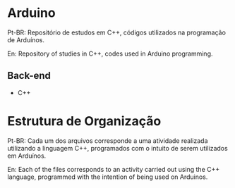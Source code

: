 # Arduino
Pt-BR: Repositório de estudos em C++, códigos utilizados na programação de Arduínos.

En: Repository of studies in C++, codes used in Arduino programming.

## Back-end
- C++

# Estrutura de Organização
Pt-BR: Cada um dos arquivos corresponde a uma atividade realizada utilizando a linguagem C++, programados com o intuito de serem utilizados em Arduínos.

En: Each of the files corresponds to an activity carried out using the C++ language, programmed with the intention of being used on Arduinos.
